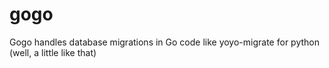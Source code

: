 gogo
====

Gogo handles database migrations in Go code like yoyo-migrate for python (well, a little like that)
